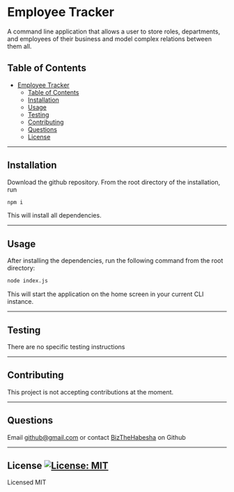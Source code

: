 # Employee Tracker
A command line application that allows a user to store roles, departments, and employees of their business and model complex relations between them all.
## Table of Contents
- [Employee Tracker](#employee-tracker)
  - [Table of Contents](#table-of-contents)
  - [Installation](#installation)
  - [Usage](#usage)
  - [Testing](#testing)
  - [Contributing](#contributing)
  - [Questions](#questions)
  - [License ](#license-)
___
## Installation
Download the github repository. From the root directory of the installation, run  
```bash  
npm i  
```  
This will install all dependencies.
___
## Usage
After installing the dependencies, run the following command from the root directory:  
```bash  
node index.js  
```  
This will start the application on the home screen in your current CLI instance.
___
## Testing
There are no specific testing instructions
___
## Contributing
This project is not accepting contributions at the moment.
___
## Questions
Email [github@gmail.com](mailto:github@gmail.com) or contact [BizTheHabesha](https://github.com/BizTheHabesha) on Github
___
## License [![License: MIT](https://img.shields.io/badge/License-MIT-yellow.svg)](https://opensource.org/licenses/MIT)
Licensed MIT  

